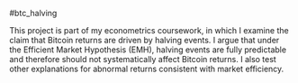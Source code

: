 #btc_halving

This project is part of my econometrics coursework, in which I examine the claim that Bitcoin returns are driven by halving events. I argue that under the Efficient Market Hypothesis (EMH), halving events are fully predictable and therefore should not systematically affect Bitcoin returns. I also test other explanations for abnormal returns consistent with market efficiency.